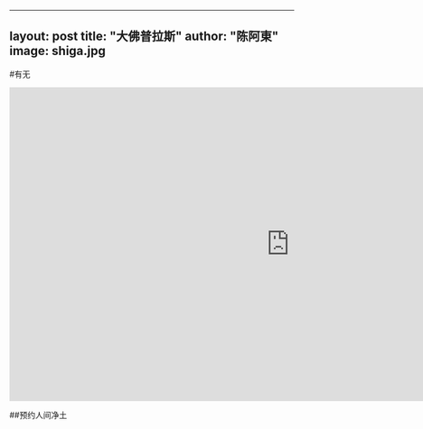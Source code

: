 
---
layout: post
title: "大佛普拉斯"
author: "陈阿東"
image: shiga.jpg
---

#有无


<iframe width="989" height="556" src="https://www.youtube.com/embed/vz20uZMzHMg" frameborder="0" allow="autoplay; encrypted-media" allowfullscreen></iframe>

##预约人间净土
